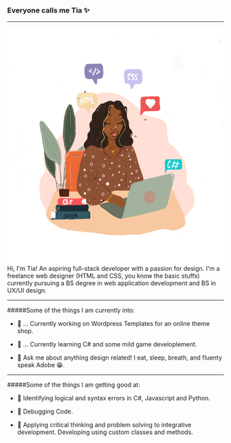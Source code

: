 ### Everyone calls me Tia ✨ 
---

<img align="right" width="550" height="550" src="https://github.com/tiaharris90/tiaharris90/blob/main/12.PNG">

Hi, I'm Tia! An aspiring full-stack developer  with a passion for design. I'm a freelance web designer (HTML and CSS, you know the basic stuffs) currently pursuing 
a BS degree in web application development 
and BS in UX/UI design. 



---

#####Some of the things I am currently into:

 - 🌺 ... Currently working on Wordpress Templates for an  online theme shop.

 - 🌺 ... Currently learning C# and some mild game developlement.

 - 🌺 Ask me about anything design related! I eat, sleep, breath, and fluenty speak Adobe 😁.

---

#####Some of the things I am getting good at:

 
   - 🌺 Identifying logical and syntax errors in C#, Javascript and Python.

  - 🌺 Debugging Code.

  - 🌺 Applying critical thinking and problem solving to integrative development. Developing using custom classes and methods.
